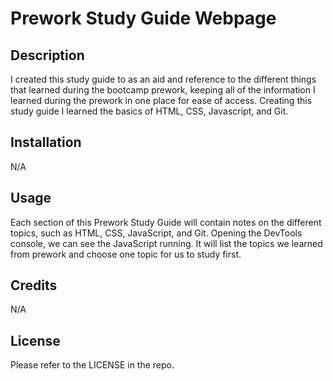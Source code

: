 # Prework Study Guide Webpage

## Description

I created this study guide to as an aid and reference to the different things that learned during the bootcamp prework,
keeping all of the information I learned during the prework in one place for ease of access.
Creating this study guide I learned the basics of HTML, CSS, Javascript, and Git. 

## Installation

N/A

## Usage

Each section of this Prework Study Guide will contain notes on the different topics, such as HTML, CSS, JavaScript, and Git. Opening the DevTools console, we can see the JavaScript running. It will list the topics we learned from prework and choose one topic for us to study first.

## Credits

N/A

## License

Please refer to the LICENSE in the repo.
